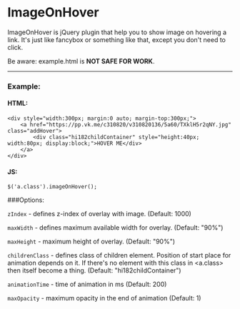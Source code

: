 ImageOnHover
============

ImageOnHover is jQuery plugin that help you to show image on hovering a link.
It's just like fancybox or something like that, except you don't need to click.

Be aware: example.html is **NOT SAFE FOR WORK**.

---

### Example:

#### HTML:
```
<div style="width:300px; margin:0 auto; margin-top:300px;">
	<a href="https://pp.vk.me/c310820/v310820136/5a60/TXklH5r2qNY.jpg" class="addHover">
		<div class="hi182childContainer" style="height:40px; width:80px; display:block;">HOVER ME</div>
	</a>
</div>
```

#### JS:
```
$('a.class').imageOnHover();
```

###Options:

`zIndex` - defines z-index of overlay with image. (Default: 1000)

`maxWidth` - defines maximum available width for overlay. (Default: "90%")

`maxHeight` - maximum height of overlay. (Default: "90%")

`childrenClass` - defines class of children element. Position of start place for animation depends on it. If there's no element with this class in <a.class> then <a > itself become a thing. (Default: "hi182childContainer")

`animationTime` - time of animation in ms (Default: 200)

`maxOpacity` - maximum opacity in the end of animation (Default: 1)


